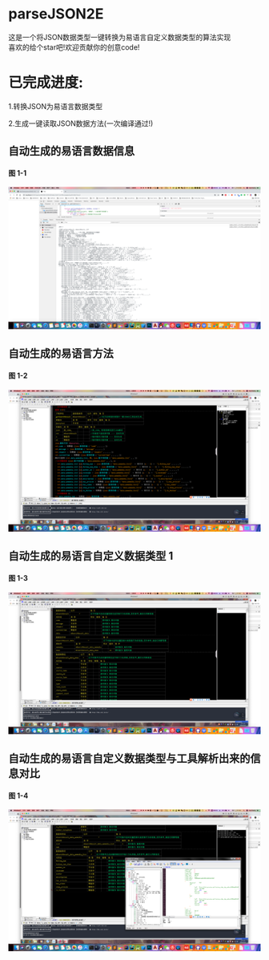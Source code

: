 # parseJSON2E
这是一个将JSON数据类型一键转换为易语言自定义数据类型的算法实现<br>
喜欢的给个star吧!欢迎贡献你的创意code!<br>

# 已完成进度:

1.转换JSON为易语言数据类型

2.生成一键读取JSON数据方法(一次编译通过!)

## 自动生成的易语言数据信息
#### 图 1-1 
![](https://github.com/QiuChenly/parseJSON2E/blob/master/WX20190126-010005.png)

## 自动生成的易语言方法
#### 图 1-2 
![](https://github.com/QiuChenly/parseJSON2E/blob/master/WX20190126-010221.png)

## 自动生成的易语言自定义数据类型 1
#### 图 1-3 
![](https://github.com/QiuChenly/parseJSON2E/blob/master/WX20190126-010247.png)

## 自动生成的易语言自定义数据类型与工具解析出来的信息对比
#### 图 1-4 
![](https://github.com/QiuChenly/parseJSON2E/blob/master/WX20190126-010330.png)
